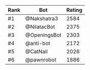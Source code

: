Rank|Bot|Rating
---|---|---
#1|@Nakshatra3|2584
#2|@NilatacBot|2375
#3|@OpeningsBot|2303
#4|@anti-bot|2172
#5|@CatNail|2026
#6|@pawnrobot|1886
